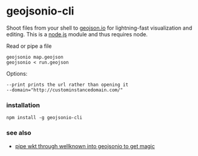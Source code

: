 # geojsonio-cli

Shoot files from your shell to [geojson.io](http://geojson.io/) for lightning-fast
visualization and editing. This is a [node.js](http://nodejs.org) module and thus requires
node.

Read or pipe a file

    geojsonio map.geojson
    geojsonio < run.geojson

Options:

    --print prints the url rather than opening it
    --domain="http://custominstancedomain.com/"

### installation

    npm install -g geojsonio-cli

### see also

* [pipe wkt through wellknown into geojsonio to get magic](https://github.com/mapbox/wellknown)
